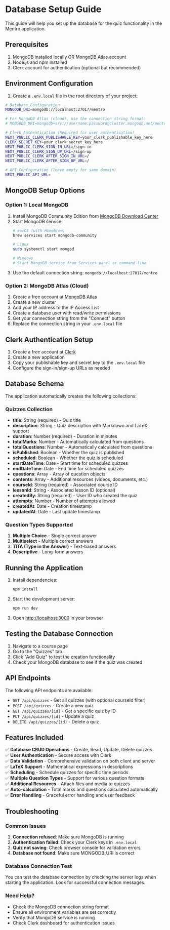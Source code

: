 # Database Setup Guide

This guide will help you set up the database for the quiz functionality in the Mentro application.

## Prerequisites

1. MongoDB installed locally OR MongoDB Atlas account
2. Node.js and npm installed
3. Clerk account for authentication (optional but recommended)

## Environment Configuration

1. Create a `.env.local` file in the root directory of your project:

```bash
# Database Configuration
MONGODB_URI=mongodb://localhost:27017/mentro

# For MongoDB Atlas (cloud), use the connection string format:
# MONGODB_URI=mongodb+srv://username:password@cluster.mongodb.net/mentro?retryWrites=true&w=majority

# Clerk Authentication (Required for user authentication)
NEXT_PUBLIC_CLERK_PUBLISHABLE_KEY=your_clerk_publishable_key_here
CLERK_SECRET_KEY=your_clerk_secret_key_here
NEXT_PUBLIC_CLERK_SIGN_IN_URL=/sign-in
NEXT_PUBLIC_CLERK_SIGN_UP_URL=/sign-up
NEXT_PUBLIC_CLERK_AFTER_SIGN_IN_URL=/
NEXT_PUBLIC_CLERK_AFTER_SIGN_UP_URL=/

# API Configuration (leave empty for same domain)
NEXT_PUBLIC_API_URL=
```

## MongoDB Setup Options

### Option 1: Local MongoDB

1. Install MongoDB Community Edition from [MongoDB Download Center](https://www.mongodb.com/try/download/community)
2. Start MongoDB service:
   ```bash
   # macOS (with Homebrew)
   brew services start mongodb-community

   # Linux
   sudo systemctl start mongod

   # Windows
   # Start MongoDB service from Services panel or command line
   ```
3. Use the default connection string: `mongodb://localhost:27017/mentro`

### Option 2: MongoDB Atlas (Cloud)

1. Create a free account at [MongoDB Atlas](https://www.mongodb.com/cloud/atlas)
2. Create a new cluster
3. Add your IP address to the IP Access List
4. Create a database user with read/write permissions
5. Get your connection string from the "Connect" button
6. Replace the connection string in your `.env.local` file

## Clerk Authentication Setup

1. Create a free account at [Clerk](https://clerk.com/)
2. Create a new application
3. Copy your publishable key and secret key to the `.env.local` file
4. Configure the sign-in/sign-up URLs as needed

## Database Schema

The application automatically creates the following collections:

### Quizzes Collection
- **title**: String (required) - Quiz title
- **description**: String - Quiz description with Markdown and LaTeX support
- **duration**: Number (required) - Duration in minutes
- **totalMarks**: Number - Automatically calculated from questions
- **totalQuestions**: Number - Automatically calculated from questions
- **isPublished**: Boolean - Whether the quiz is published
- **scheduled**: Boolean - Whether the quiz is scheduled
- **startDateTime**: Date - Start time for scheduled quizzes
- **endDateTime**: Date - End time for scheduled quizzes
- **questions**: Array - Array of question objects
- **contents**: Array - Additional resources (videos, documents, etc.)
- **courseId**: String (required) - Associated course ID
- **lessonId**: String - Associated lesson ID (optional)
- **createdBy**: String (required) - User ID who created the quiz
- **attempts**: Number - Number of attempts allowed
- **createdAt**: Date - Creation timestamp
- **updatedAt**: Date - Last update timestamp

### Question Types Supported
1. **Multiple Choice** - Single correct answer
2. **Multiselect** - Multiple correct answers
3. **TITA (Type in the Answer)** - Text-based answers
4. **Descriptive** - Long-form answers

## Running the Application

1. Install dependencies:
   ```bash
   npm install
   ```

2. Start the development server:
   ```bash
   npm run dev
   ```

3. Open [http://localhost:3000](http://localhost:3000) in your browser

## Testing the Database Connection

1. Navigate to a course page
2. Go to the "Quizzes" tab
3. Click "Add Quiz" to test the creation functionality
4. Check your MongoDB database to see if the quiz was created

## API Endpoints

The following API endpoints are available:

- `GET /api/quizzes` - Get all quizzes (with optional courseId filter)
- `POST /api/quizzes` - Create a new quiz
- `GET /api/quizzes/[id]` - Get a specific quiz by ID
- `PUT /api/quizzes/[id]` - Update a quiz
- `DELETE /api/quizzes/[id]` - Delete a quiz

## Features Included

✅ **Database CRUD Operations** - Create, Read, Update, Delete quizzes  
✅ **User Authentication** - Secure access with Clerk  
✅ **Data Validation** - Comprehensive validation on both client and server  
✅ **LaTeX Support** - Mathematical expressions in descriptions  
✅ **Scheduling** - Schedule quizzes for specific time periods  
✅ **Multiple Question Types** - Support for various question formats  
✅ **Additional Resources** - Attach files and media to quizzes  
✅ **Auto-calculation** - Total marks and questions calculated automatically  
✅ **Error Handling** - Graceful error handling and user feedback  

## Troubleshooting

### Common Issues

1. **Connection refused**: Make sure MongoDB is running
2. **Authentication failed**: Check your Clerk keys in `.env.local`
3. **Quiz not saving**: Check browser console for validation errors
4. **Database not found**: Make sure MONGODB_URI is correct

### Database Connection Test

You can test the database connection by checking the server logs when starting the application. Look for successful connection messages.

### Need Help?

- Check the MongoDB connection string format
- Ensure all environment variables are set correctly
- Verify that MongoDB service is running
- Check Clerk dashboard for authentication issues 